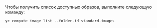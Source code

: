 Чтобы получить список доступных образов, выполните следующую команду:

```
yc compute image list --folder-id standard-images
```
